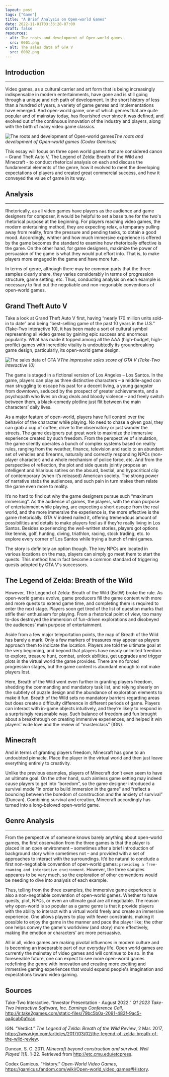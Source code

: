 ```yaml
---
layout: post
tags: ["Game"]
title: "A Brief Analysis on Open-world Games"
date: 2022-11-01T03:33:28-07:00
draft: false
resources:
- alt: The roots and development of Open-world games
  src: 0001.png
- alt: The sales data of GTA V
  src: 0002.png
---
```


## Introduction

***
Video games, as a cultural carrier and art form that is being increasingly indispensable in modern entertainments, have gone and is still going through a unique and rich path of development. In the short history of less than a hundred of years, a variety of game genres and implementations have emerged. And open-world game, one of which genres that are quite popular and of mainstay today, has flourished ever since it was defined, and evolved out of the continuous innovation of the industry and players, along with the birth of many video game classics.

![The roots and development of Open-world games](0001.png)*The roots and development of Open-world games (Codex Gamicus)*

This essay will focus on three open world games that are considered canon – Grand Theft Auto V, The Legend of Zelda: Breath of the Wild and Minecraft - to conduct rhetorical analysis on each and discuss the fundamental elements of the genre, how it evolved to meet the developing expectations of players and created great commercial success, and how it conveyed the value of game in its way.

## Analysis

***

Rhetorically, as all video games have players as the audience and game designers for composer, it would be helpful to set a base tune for the two's rhetorical purpose at the beginning. For players reaching video games, the modern entertaining method, they are expecting relax, a temparary pulling away from reality, from the pressure and pending tasks, to obtain a good mood. Accordingly, whther and how much immersive experience is offered by the game becomes the standard to examine how rhetorically effective is the game. On the other hand, for game designers, maximize the power of persuasion of the game is what they would put effort into. That is, to make players more engaged in the game and have more fun.

In terms of genre, although there may be common parts that the three samples clearly share, they varies considerably in terms of progression structure, game setting, etc. Thus, conducting analysis on each example is necessary to find out the negotiable and non-negoriable conventions of open-world games.

## Grand Theft Auto V

Take a look at Grand Theft Auto V first, having “nearly 170 million units sold-in to date” and being “best-selling game of the past 10 years in the U.S.” (Take-Two Interactive 10), it has been made a sort of cultural symbol representing all video games by gaining epic success and enormous popularity. What has made it topped among all the AAA (high-budget, high-profile) games with incredible vitality is undoubtedly its groundbreaking game design, particularly, its open-world game design.

![The sales data of GTA V](0002.png)*The impressive sales score of GTA V (Take-Two Interactive 10)*

The game is staged in a fictional version of Los Angeles – Los Santos. In the game, players can play as three distinctive characters – a middle-aged con man struggling to escape his past for a decent living, a young gangster from downtown, seduced by the prospect of greater achievements, and a psychopath who lives on drug deals and bloody violence – and freely switch between them, a black-comedy plotline just flit between the main characters’ daily lives.

As a major feature of open-world, players have full control over the behavior of the character while playing. No need to chase a given goal, they can grab a cup of coffee, drive to the observatory or just wander the streets. The game designers put great work to maximize the immersive experience created by such freedom. From the perspective of simulation, the game silently operates a bunch of complex systems based on reality rules, ranging from the weather, finance, television and radio to an abundant set of vehicles and firearms, naturally and correctly responding NPCs (non-player character) and a whole mechanism of police force, etc. And from the perspective of reflection, the plot and side quests jointly propose an intelligent and hilarious satires on the absurd, bestial, and hypocritical clip of contemporary (when it’s released) American society. The strong power of narrative stabs the audiences, and such pain in turn makes them relate the game even more to reality.

It’s no hard to find out why the game designers pursue such “maximum immersing”. As the audience of games, the players, with the main purpose of entertainment while playing, are expecting a short escape from the real world, and the more immersive the experience is, the more effective is the game rhetorically. GTA V indeed nailed it, offering tremendous amount of possibilities and details to make players feel as if they’re really living in Los Santos. Besides experiencing the well-written stories, players got options like tennis, golf, hunting, diving, triathlon, racing, stock trading, etc. to explore every corner of Los Santos while trying a bunch of mini games.

The story is definitely an option though. The key NPCs are located in various locations on the map, players can simply go meet them to start the quests. This method has in fact become a common standard of triggering quests adopted by GTA V's successors.

## The Legend of Zelda: Breath of the Wild

However, The Legend of Zelda: Breath of the Wild (BotW) broke the rule. As open-world games evolve, game producers fill the game content with more and more quests to extend game time, and completing them is required to enter the next stage. Players soon get tired of the list of question marks that stifle their enthusiasm for playing. From a rhetorical point of view, too many to-dos destroyed the immersion of fun-driven explorations and disobeyed the audiences’ main purpose of entertainment.

Aside from a few major teleportation points, the map of Breath of the Wild has barely a mark. Only a few markers of treasures may appear as players approach them to indicate the location. Players are told the ultimate goal at the very beginning, and beyond that players have nearly unlimited freedom to explore, treasure hunt, combat, unlock abilities, get upgrades and trigger plots in the virtual world the game provides. There are no forced progression stages, but the game content is abundant enough to not make players lost.

Here, Breath of the Wild went even further in granting players freedom, shedding the commanding and mandatory task list, and relying sheerly on the subtlety of puzzle design and the abundance of exploration elements to make it fun. Breath of the Wild sets no mandatory barriers regarding areas but does create a difficulty difference in different periods of game. Players can interact with in-game objects intuitively, and they’re likely to respond in a surprisingly reasonable way. Such balance of freedom and fun brought about a breakthrough on creating immersive experiences, and helped it win players’ wide love and the review of “masterclass” (IGN).

## Minecraft

And in terms of granting players freedom, Minecraft has gone to an undoubted pinnacle. Place the player in the virtual world and then just leave everything entirely to creativity.

Unlike the previous examples, players of Minecraft don’t even seem to have an ultimate goal. On the other hand, such aimless game setting may indeed cause players to get into “boredom”, so the game designer introduced a survival mode "in order to build immersion in the game" and “reflect a bouncing between the boredom of construction and the anxiety of survival” (Duncan). Combining survival and creation, Minecraft accordingly has turned into a long-beloved open-world game.

## Genre Analysis

***
From the perspective of someone knows barely anything about open-world games, the first observation from the three games is that the player is placed in an open environment – sometimes after a brief introduction of background story while sometimes not – and provided with a set of approaches to interact with the surroundings. It’d be natural to conclude a first non-negotiable convention of open-world games: `providing a free-roaming and interactive environment`. However, the three samples appeares to be vary much, so the exploration of other conventions would be needing to dive into analysis of each example.

Thus, telling from the three examples, the immersive game experience is also a non-negotiable convention of open-world games. Whether to have quests, plot, NPCs, or even an ultimate goal are all negotiable. The reason why open-world is so popular as a game genre is that it provide players with the ability to interact with a virtual world freely and create an immersive experience. One allows players to play with fewer constraints, making it possible to enjoy the game in the manner and pace the player like; the other one helps convey the game's worldview (and story) more effectively, making the emotion or characters’ arc more persuasive.

All in all, video games are making pivotal influences in modern culture and is becoming an inseparable part of our everyday life. Open world games are currently the mainstay of video games and will continue to be so. In the foreseeable future, one can expect to see more open-world games redefining the genre with innovation and creating more exciting and immersive gaming experiences that would expand people's imagination and expectations toward video gaming.

## Sources

Take-Two Interactive. “Investor Presentation - August 2022.” *Q1 2023 Take-Two Interactive Software, Inc. Earnings Conference Call*, <http://ir.take2games.com/static-files/79bc5b0a-2091-483f-9ac5-aa4cab0a1cac>.

IGN. “Verdict.” *The Legend of Zelda: Breath of the Wild Review*, 2 Mar. 2017, <https://www.ign.com/articles/2017/03/02/the-legend-of-zelda-breath-of-the-wild-review>.

Duncan, S. C. 2011. *Minecraft beyond construction and survival. Well Played 1(1)*. 1-22. Retrieved from <http://etc.cmu.edu/etcpress>.

Codex Gamicus. “History.” *Open-World Video Games*, <https://gamicus.fandom.com/wiki/Open-world_video_games#History>.
